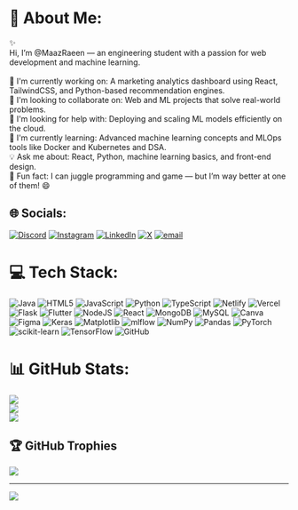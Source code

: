 # 💫 About Me:
✨<br>Hi, I’m @MaazRaeen — an engineering student with a passion for web development and machine learning.<br><br>🔭 I'm currently working on: A marketing analytics dashboard using React, TailwindCSS, and Python-based recommendation engines.<br>🤝 I'm looking to collaborate on: Web and ML projects that solve real-world problems.<br>💬 I'm looking for help with: Deploying and scaling ML models efficiently on the cloud.<br>🌱 I'm currently learning: Advanced machine learning concepts and MLOps tools like Docker and Kubernetes and DSA.<br>💡 Ask me about: React, Python, machine learning basics, and front-end design.<br>🎉 Fun fact: I can juggle programming and game — but I’m way better at one of them! 😄


## 🌐 Socials:
[![Discord](https://img.shields.io/badge/Discord-%237289DA.svg?logo=discord&logoColor=white)](https://discord.gg/https://discord.gg/gvVP6qDdRG) [![Instagram](https://img.shields.io/badge/Instagram-%23E4405F.svg?logo=Instagram&logoColor=white)](https://instagram.com/Maaz__510) [![LinkedIn](https://img.shields.io/badge/LinkedIn-%230077B5.svg?logo=linkedin&logoColor=white)](https://linkedin.com/in/linkedin.com/in/maazraeen) [![X](https://img.shields.io/badge/X-black.svg?logo=X&logoColor=white)](https://x.com/https://x.com/MaazRaeen42044) [![email](https://img.shields.io/badge/Email-D14836?logo=gmail&logoColor=white)](mailto:maazraeen42@gmail.com) 

# 💻 Tech Stack:
![Java](https://img.shields.io/badge/java-%23ED8B00.svg?style=for-the-badge&logo=openjdk&logoColor=white) ![HTML5](https://img.shields.io/badge/html5-%23E34F26.svg?style=for-the-badge&logo=html5&logoColor=white) ![JavaScript](https://img.shields.io/badge/javascript-%23323330.svg?style=for-the-badge&logo=javascript&logoColor=%23F7DF1E) ![Python](https://img.shields.io/badge/python-3670A0?style=for-the-badge&logo=python&logoColor=ffdd54) ![TypeScript](https://img.shields.io/badge/typescript-%23007ACC.svg?style=for-the-badge&logo=typescript&logoColor=white) ![Netlify](https://img.shields.io/badge/netlify-%23000000.svg?style=for-the-badge&logo=netlify&logoColor=#00C7B7) ![Vercel](https://img.shields.io/badge/vercel-%23000000.svg?style=for-the-badge&logo=vercel&logoColor=white) ![Flask](https://img.shields.io/badge/flask-%23000.svg?style=for-the-badge&logo=flask&logoColor=white) ![Flutter](https://img.shields.io/badge/Flutter-%2302569B.svg?style=for-the-badge&logo=Flutter&logoColor=white) ![NodeJS](https://img.shields.io/badge/node.js-6DA55F?style=for-the-badge&logo=node.js&logoColor=white) ![React](https://img.shields.io/badge/react-%2320232a.svg?style=for-the-badge&logo=react&logoColor=%2361DAFB) ![MongoDB](https://img.shields.io/badge/MongoDB-%234ea94b.svg?style=for-the-badge&logo=mongodb&logoColor=white) ![MySQL](https://img.shields.io/badge/mysql-4479A1.svg?style=for-the-badge&logo=mysql&logoColor=white) ![Canva](https://img.shields.io/badge/Canva-%2300C4CC.svg?style=for-the-badge&logo=Canva&logoColor=white) ![Figma](https://img.shields.io/badge/figma-%23F24E1E.svg?style=for-the-badge&logo=figma&logoColor=white) ![Keras](https://img.shields.io/badge/Keras-%23D00000.svg?style=for-the-badge&logo=Keras&logoColor=white) ![Matplotlib](https://img.shields.io/badge/Matplotlib-%23ffffff.svg?style=for-the-badge&logo=Matplotlib&logoColor=black) ![mlflow](https://img.shields.io/badge/mlflow-%23d9ead3.svg?style=for-the-badge&logo=numpy&logoColor=blue) ![NumPy](https://img.shields.io/badge/numpy-%23013243.svg?style=for-the-badge&logo=numpy&logoColor=white) ![Pandas](https://img.shields.io/badge/pandas-%23150458.svg?style=for-the-badge&logo=pandas&logoColor=white) ![PyTorch](https://img.shields.io/badge/PyTorch-%23EE4C2C.svg?style=for-the-badge&logo=PyTorch&logoColor=white) ![scikit-learn](https://img.shields.io/badge/scikit--learn-%23F7931E.svg?style=for-the-badge&logo=scikit-learn&logoColor=white) ![TensorFlow](https://img.shields.io/badge/TensorFlow-%23FF6F00.svg?style=for-the-badge&logo=TensorFlow&logoColor=white) ![GitHub](https://img.shields.io/badge/github-%23121011.svg?style=for-the-badge&logo=github&logoColor=white)
# 📊 GitHub Stats:
![](https://github-readme-stats.vercel.app/api?username=MaazRaeen&theme=dark&hide_border=false&include_all_commits=false&count_private=false)<br/>
![](https://nirzak-streak-stats.vercel.app/?user=MaazRaeen&theme=dark&hide_border=false)<br/>
![](https://github-readme-stats.vercel.app/api/top-langs/?username=MaazRaeen&theme=dark&hide_border=false&include_all_commits=false&count_private=false&layout=compact)

## 🏆 GitHub Trophies
![](https://github-profile-trophy.vercel.app/?username=MaazRaeen&theme=radical&no-frame=false&no-bg=true&margin-w=4)

---
[![](https://visitcount.itsvg.in/api?id=MaazRaeen&icon=0&color=0)](https://visitcount.itsvg.in)

<!-- Proudly created with GPRM ( https://gprm.itsvg.in ) -->
